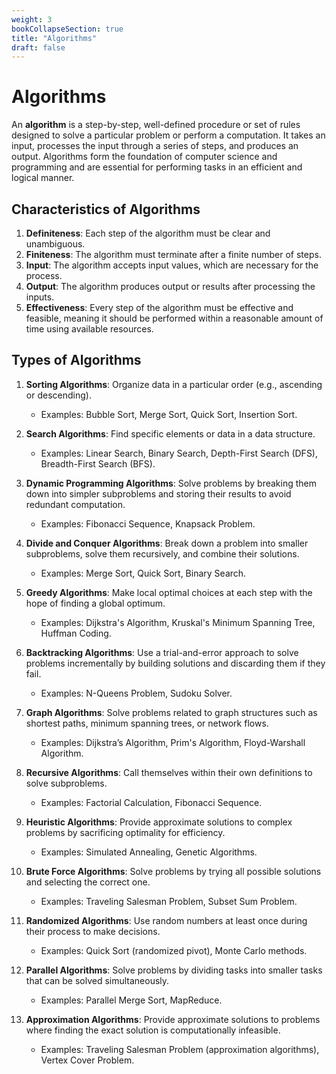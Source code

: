 ```yaml
---
weight: 3
bookCollapseSection: true
title: "Algorithms"
draft: false
---
```


# Algorithms

An **algorithm** is a step-by-step, well-defined procedure or set of rules designed to solve a particular problem or perform a computation. It takes an input, processes the input through a series of steps, and produces an output. Algorithms form the foundation of computer science and programming and are essential for performing tasks in an efficient and logical manner.

## Characteristics of Algorithms

1. **Definiteness**: Each step of the algorithm must be clear and unambiguous.
2. **Finiteness**: The algorithm must terminate after a finite number of steps.
3. **Input**: The algorithm accepts input values, which are necessary for the process.
4. **Output**: The algorithm produces output or results after processing the inputs.
5. **Effectiveness**: Every step of the algorithm must be effective and feasible, meaning it should be performed within a reasonable amount of time using available resources.

## Types of Algorithms

1. **Sorting Algorithms**: Organize data in a particular order (e.g., ascending or descending).
   - Examples: Bubble Sort, Merge Sort, Quick Sort, Insertion Sort.

2. **Search Algorithms**: Find specific elements or data in a data structure.
   - Examples: Linear Search, Binary Search, Depth-First Search (DFS), Breadth-First Search (BFS).

3. **Dynamic Programming Algorithms**: Solve problems by breaking them down into simpler subproblems and storing their results to avoid redundant computation.
   - Examples: Fibonacci Sequence, Knapsack Problem.

4. **Divide and Conquer Algorithms**: Break down a problem into smaller subproblems, solve them recursively, and combine their solutions.
   - Examples: Merge Sort, Quick Sort, Binary Search.

5. **Greedy Algorithms**: Make local optimal choices at each step with the hope of finding a global optimum.
   - Examples: Dijkstra's Algorithm, Kruskal's Minimum Spanning Tree, Huffman Coding.

6. **Backtracking Algorithms**: Use a trial-and-error approach to solve problems incrementally by building solutions and discarding them if they fail.
   - Examples: N-Queens Problem, Sudoku Solver.

7. **Graph Algorithms**: Solve problems related to graph structures such as shortest paths, minimum spanning trees, or network flows.
   - Examples: Dijkstra’s Algorithm, Prim's Algorithm, Floyd-Warshall Algorithm.

8. **Recursive Algorithms**: Call themselves within their own definitions to solve subproblems.
   - Examples: Factorial Calculation, Fibonacci Sequence.

9. **Heuristic Algorithms**: Provide approximate solutions to complex problems by sacrificing optimality for efficiency.
   - Examples: Simulated Annealing, Genetic Algorithms.

10. **Brute Force Algorithms**: Solve problems by trying all possible solutions and selecting the correct one.
    - Examples: Traveling Salesman Problem, Subset Sum Problem.

11. **Randomized Algorithms**: Use random numbers at least once during their process to make decisions.
    - Examples: Quick Sort (randomized pivot), Monte Carlo methods.

12. **Parallel Algorithms**: Solve problems by dividing tasks into smaller tasks that can be solved simultaneously.
    - Examples: Parallel Merge Sort, MapReduce.

13. **Approximation Algorithms**: Provide approximate solutions to problems where finding the exact solution is computationally infeasible.
    - Examples: Traveling Salesman Problem (approximation algorithms), Vertex Cover Problem.
